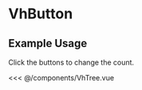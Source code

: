 <script setup>
import VhTree from './../../components/VhTree.vue'
</script>
# VhButton

## Example Usage

Click the buttons to change the count.

<DemoContainer>
  <VhTree/>
</DemoContainer>

<<< @/components/VhTree.vue
